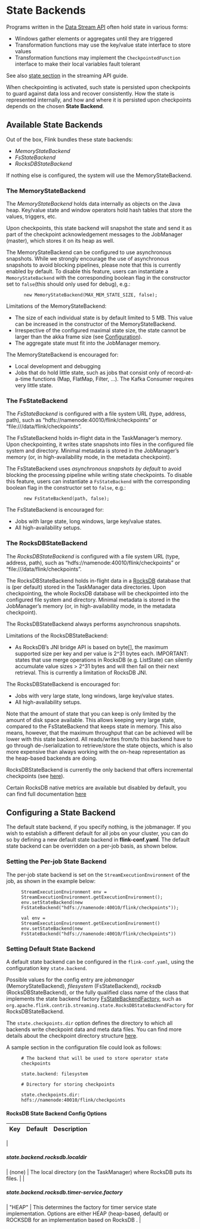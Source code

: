 

# State Backends

Programs written in the [Data Stream API](//ci.apache.org/projects/flink/flink-docs-release-1.7/dev/datastream_api.html) often hold state in various forms:

*   Windows gather elements or aggregates until they are triggered
*   Transformation functions may use the key/value state interface to store values
*   Transformation functions may implement the `CheckpointedFunction` interface to make their local variables fault tolerant

See also [state section](//ci.apache.org/projects/flink/flink-docs-release-1.7/dev/stream/state/index.html) in the streaming API guide.

When checkpointing is activated, such state is persisted upon checkpoints to guard against data loss and recover consistently. How the state is represented internally, and how and where it is persisted upon checkpoints depends on the chosen **State Backend**.

## Available State Backends

Out of the box, Flink bundles these state backends:

*   _MemoryStateBackend_
*   _FsStateBackend_
*   _RocksDBStateBackend_

If nothing else is configured, the system will use the MemoryStateBackend.

### The MemoryStateBackend

The _MemoryStateBackend_ holds data internally as objects on the Java heap. Key/value state and window operators hold hash tables that store the values, triggers, etc.

Upon checkpoints, this state backend will snapshot the state and send it as part of the checkpoint acknowledgement messages to the JobManager (master), which stores it on its heap as well.

The MemoryStateBackend can be configured to use asynchronous snapshots. While we strongly encourage the use of asynchronous snapshots to avoid blocking pipelines, please note that this is currently enabled by default. To disable this feature, users can instantiate a `MemoryStateBackend` with the corresponding boolean flag in the constructor set to `false`(this should only used for debug), e.g.:

<figure class="highlight">

```
 new MemoryStateBackend(MAX_MEM_STATE_SIZE, false);
```

</figure>

Limitations of the MemoryStateBackend:

*   The size of each individual state is by default limited to 5 MB. This value can be increased in the constructor of the MemoryStateBackend.
*   Irrespective of the configured maximal state size, the state cannot be larger than the akka frame size (see [Configuration](//ci.apache.org/projects/flink/flink-docs-release-1.7/ops/config.html)).
*   The aggregate state must fit into the JobManager memory.

The MemoryStateBackend is encouraged for:

*   Local development and debugging
*   Jobs that do hold little state, such as jobs that consist only of record-at-a-time functions (Map, FlatMap, Filter, …). The Kafka Consumer requires very little state.

### The FsStateBackend

The _FsStateBackend_ is configured with a file system URL (type, address, path), such as “hdfs://namenode:40010/flink/checkpoints” or “file:///data/flink/checkpoints”.

The FsStateBackend holds in-flight data in the TaskManager’s memory. Upon checkpointing, it writes state snapshots into files in the configured file system and directory. Minimal metadata is stored in the JobManager’s memory (or, in high-availability mode, in the metadata checkpoint).

The FsStateBackend uses _asynchronous snapshots by default_ to avoid blocking the processing pipeline while writing state checkpoints. To disable this feature, users can instantiate a `FsStateBackend` with the corresponding boolean flag in the constructor set to `false`, e.g.:

<figure class="highlight">

```
 new FsStateBackend(path, false);
```

</figure>

The FsStateBackend is encouraged for:

*   Jobs with large state, long windows, large key/value states.
*   All high-availability setups.

### The RocksDBStateBackend

The _RocksDBStateBackend_ is configured with a file system URL (type, address, path), such as “hdfs://namenode:40010/flink/checkpoints” or “file:///data/flink/checkpoints”.

The RocksDBStateBackend holds in-flight data in a [RocksDB](http://rocksdb.org) database that is (per default) stored in the TaskManager data directories. Upon checkpointing, the whole RocksDB database will be checkpointed into the configured file system and directory. Minimal metadata is stored in the JobManager’s memory (or, in high-availability mode, in the metadata checkpoint).

The RocksDBStateBackend always performs asynchronous snapshots.

Limitations of the RocksDBStateBackend:

*   As RocksDB’s JNI bridge API is based on byte[], the maximum supported size per key and per value is 2^31 bytes each. IMPORTANT: states that use merge operations in RocksDB (e.g. ListState) can silently accumulate value sizes &gt; 2^31 bytes and will then fail on their next retrieval. This is currently a limitation of RocksDB JNI.

The RocksDBStateBackend is encouraged for:

*   Jobs with very large state, long windows, large key/value states.
*   All high-availability setups.

Note that the amount of state that you can keep is only limited by the amount of disk space available. This allows keeping very large state, compared to the FsStateBackend that keeps state in memory. This also means, however, that the maximum throughput that can be achieved will be lower with this state backend. All reads/writes from/to this backend have to go through de-/serialization to retrieve/store the state objects, which is also more expensive than always working with the on-heap representation as the heap-based backends are doing.

RocksDBStateBackend is currently the only backend that offers incremental checkpoints (see [here](large_state_tuning.html)).

Certain RocksDB native metrics are available but disabled by default, you can find full documentation [here](//ci.apache.org/projects/flink/flink-docs-release-1.7/ops/config.html#rocksdb-native-metrics)

## Configuring a State Backend

The default state backend, if you specify nothing, is the jobmanager. If you wish to establish a different default for all jobs on your cluster, you can do so by defining a new default state backend in **flink-conf.yaml**. The default state backend can be overridden on a per-job basis, as shown below.

### Setting the Per-job State Backend

The per-job state backend is set on the `StreamExecutionEnvironment` of the job, as shown in the example below:

<figure class="highlight">

```
StreamExecutionEnvironment env = StreamExecutionEnvironment.getExecutionEnvironment();
env.setStateBackend(new FsStateBackend("hdfs://namenode:40010/flink/checkpoints"));
```

</figure>

<figure class="highlight">

```
val env = StreamExecutionEnvironment.getExecutionEnvironment()
env.setStateBackend(new FsStateBackend("hdfs://namenode:40010/flink/checkpoints"))
```

</figure>

### Setting Default State Backend

A default state backend can be configured in the `flink-conf.yaml`, using the configuration key `state.backend`.

Possible values for the config entry are _jobmanager_ (MemoryStateBackend), _filesystem_ (FsStateBackend), _rocksdb_ (RocksDBStateBackend), or the fully qualified class name of the class that implements the state backend factory [FsStateBackendFactory](https://github.com/apache/flink/blob/master/flink-runtime/src/main/java/org/apache/flink/runtime/state/filesystem/FsStateBackendFactory.java), such as `org.apache.flink.contrib.streaming.state.RocksDBStateBackendFactory` for RocksDBStateBackend.

The `state.checkpoints.dir` option defines the directory to which all backends write checkpoint data and meta data files. You can find more details about the checkpoint directory structure [here](checkpoints.html#directory-structure).

A sample section in the configuration file could look as follows:

<figure class="highlight">

```
# The backend that will be used to store operator state checkpoints

state.backend: filesystem

# Directory for storing checkpoints

state.checkpoints.dir: hdfs://namenode:40010/flink/checkpoints
```

</figure>

#### RocksDB State Backend Config Options

| Key | Default | Description |
| --- | --- | --- |
| 

##### state.backend.rocksdb.localdir

 | (none) | The local directory (on the TaskManager) where RocksDB puts its files. |
| 

##### state.backend.rocksdb.timer-service.factory

 | "HEAP" | This determines the factory for timer service state implementation. Options are either HEAP (heap-based, default) or ROCKSDB for an implementation based on RocksDB . |


